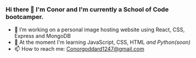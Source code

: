 ### Hi there 👋 I'm Conor and I'm currently a School of Code bootcamper.
- 🔭 I’m working on a personal image hosting website using React, CSS, Express and MongoDB
- 🌱 At the moment I'm learning JavaScript, CSS, HTML *and Python(soon)*
- 📫 How to reach me: Conorgoddard1247@gmail.com

<!--
**ConorG1247/ConorG1247** is a ✨ _special_ ✨ repository because its `README.md` (this file) appears on your GitHub profile.

Here are some ideas to get you started:

- 🔭 I’m currently working on ...
- 🌱 I’m currently learning ...
- 👯 I’m looking to collaborate on ...
- 🤔 I’m looking for help with ...
- 💬 Ask me about ...
- 📫 How to reach me: ...
- 😄 Pronouns: ...
- ⚡ Fun fact: ...
-->
